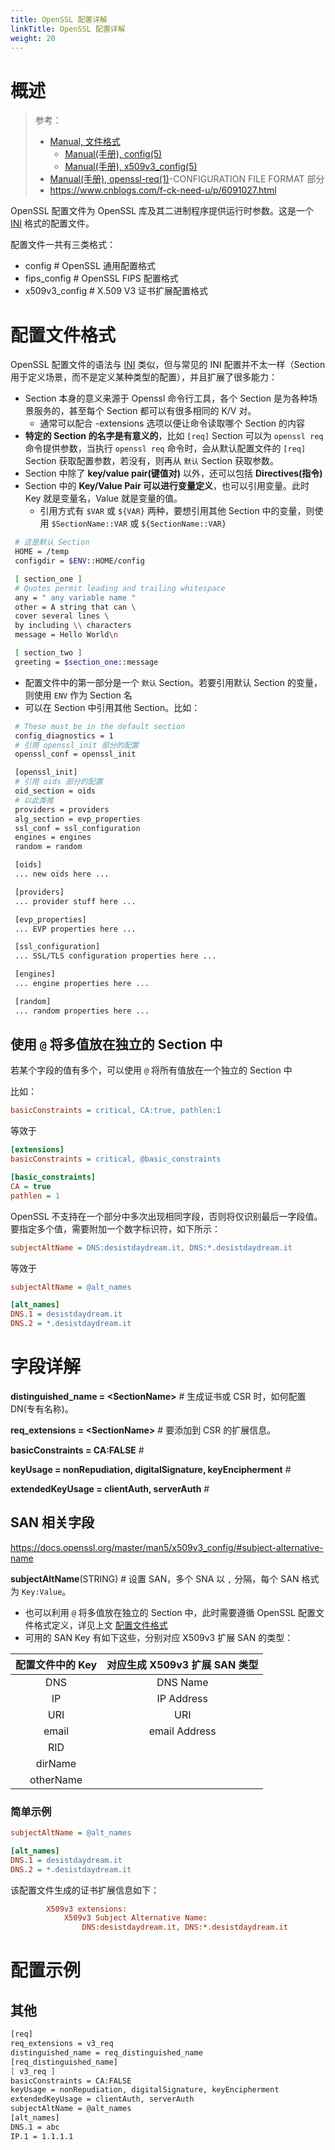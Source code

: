 ```yaml
---
title: OpenSSL 配置详解
linkTitle: OpenSSL 配置详解
weight: 20
---
```


# 概述

> 参考：
>
> - [Manual, 文件格式](https://docs.openssl.org/master/man5/)
>     - [Manual(手册), config(5)](https://www.openssl.org/docs/manmaster/man5/config.html)
>     - [Manual(手册), x509v3_config(5)](https://www.openssl.org/docs/manmaster/man5/x509v3_config.html)
> - [Manual(手册), openssl-req(1)](https://www.openssl.org/docs/man3.0/man1/openssl-req.html)-CONFIGURATION FILE FORMAT 部分
> - <https://www.cnblogs.com/f-ck-need-u/p/6091027.html>

OpenSSL 配置文件为 OpenSSL 库及其二进制程序提供运行时参数。这是一个 [INI](/docs/2.编程/无法分类的语言/INI.md) 格式的配置文件。

配置文件一共有三类格式：

- config # OpenSSL 通用配置格式
- fips_config # OpenSSL FIPS 配置格式
- x509v3_config # X.509 V3 证书扩展配置格式

# 配置文件格式

OpenSSL 配置文件的语法与 [INI](docs/2.编程/无法分类的语言/INI.md) 类似，但与常见的 INI 配置并不太一样（Section 用于定义场景，而不是定义某种类型的配置），并且扩展了很多能力：

- Section 本身的意义来源于 Openssl 命令行工具，各个 Section 是为各种场景服务的，甚至每个 Section 都可以有很多相同的 K/V 对。
    - 通常可以配合 -extensions 选项以便让命令读取哪个 Section 的内容
- **特定的 Section 的名字是有意义的**，比如 `[req]` Section 可以为 `openssl req` 命令提供参数，当执行 `openssl req` 命令时，会从默认配置文件的 `[req]` Section 获取配置参数，若没有，则再从 `默认` Section 获取参数。
- Section 中除了 **key/value pair(键值对)** 以外，还可以包括 **Directives(指令)**
- Section 中的 **Key/Value Pair 可以进行变量定义**，也可以引用变量。此时 Key 就是变量名，Value 就是变量的值。
  - 引用方式有 `$VAR` 或 `${VAR}` 两种，要想引用其他 Section 中的变量，则使用 `$SectionName::VAR` 或 `${SectionName::VAR}`

```bash
 # 这是默认 Section
 HOME = /temp
 configdir = $ENV::HOME/config

 [ section_one ]
 # Quotes permit leading and trailing whitespace
 any = " any variable name "
 other = A string that can \
 cover several lines \
 by including \\ characters
 message = Hello World\n

 [ section_two ]
 greeting = $section_one::message
```

- 配置文件中的第一部分是一个 `默认` Section。若要引用默认 Section 的变量，则使用 `ENV` 作为 Section 名
- 可以在 Section 中引用其他 Section。比如：

```bash
 # These must be in the default section
 config_diagnostics = 1
 # 引用 openssl_init 部分的配置
 openssl_conf = openssl_init

 [openssl_init]
 # 引用 oids 部分的配置
 oid_section = oids
 # 以此类推
 providers = providers
 alg_section = evp_properties
 ssl_conf = ssl_configuration
 engines = engines
 random = random

 [oids]
 ... new oids here ...

 [providers]
 ... provider stuff here ...

 [evp_properties]
 ... EVP properties here ...

 [ssl_configuration]
 ... SSL/TLS configuration properties here ...

 [engines]
 ... engine properties here ...

 [random]
 ... random properties here ...
```

## 使用 `@` 将多值放在独立的 Section 中

若某个字段的值有多个，可以使用 `@` 将所有值放在一个独立的 Section 中

比如：

```ini
basicConstraints = critical, CA:true, pathlen:1
```

等效于

```ini
[extensions]
basicConstraints = critical, @basic_constraints

[basic_constraints]
CA = true
pathlen = 1
```

OpenSSL 不支持在一个部分中多次出现相同字段，否则将仅识别最后一字段值。要指定多个值，需要附加一个数字标识符，如下所示：

```ini
subjectAltName = DNS:desistdaydream.it, DNS:*.desistdaydream.it
```

等效于

```ini
subjectAltName = @alt_names

[alt_names]
DNS.1 = desistdaydream.it
DNS.2 = *.desistdaydream.it
```

# 字段详解

**distinguished_name = \<SectionName>** # 生成证书或 CSR 时，如何配置 DN(专有名称)。

**req_extensions = \<SectionName>** # 要添加到 CSR 的扩展信息。

**basicConstraints = CA:FALSE** #

**keyUsage = nonRepudiation, digitalSignature, keyEncipherment** #

**extendedKeyUsage = clientAuth, serverAuth** #

## SAN 相关字段

https://docs.openssl.org/master/man5/x509v3_config/#subject-alternative-name

**subjectAltName**(STRING) # 设置 SAN，多个 SNA 以 `,` 分隔，每个 SAN 格式为 `Key:Value`。

- 也可以利用 `@` 将多值放在独立的 Section 中，此时需要遵循 OpenSSL 配置文件格式定义，详见上文 [配置文件格式](#配置文件格式)
- 可用的 SAN Key 有如下这些，分别对应 X509v3 扩展 SAN 的类型：

| 配置文件中的 Key | 对应生成 X509v3 扩展 SAN 类型 |
| :--------: | :-------------------: |
|    DNS     |       DNS Name        |
|     IP     |      IP Address       |
|    URI     |          URI          |
|   email    |     email Address     |
|    RID     |                       |
|  dirName   |                       |
| otherName  |                       |

### 简单示例

```ini
subjectAltName = @alt_names

[alt_names]
DNS.1 = desistdaydream.it
DNS.2 = *.desistdaydream.it
```

该配置文件生成的证书扩展信息如下：

```ini
        X509v3 extensions:
            X509v3 Subject Alternative Name: 
                DNS:desistdaydream.it, DNS:*.desistdaydream.it
```

# 配置示例

## 其他

```bash
[req]
req_extensions = v3_req
distinguished_name = req_distinguished_name
[req_distinguished_name]
[ v3_req ]
basicConstraints = CA:FALSE
keyUsage = nonRepudiation, digitalSignature, keyEncipherment
extendedKeyUsage = clientAuth, serverAuth
subjectAltName = @alt_names
[alt_names]
DNS.1 = abc
IP.1 = 1.1.1.1
```
